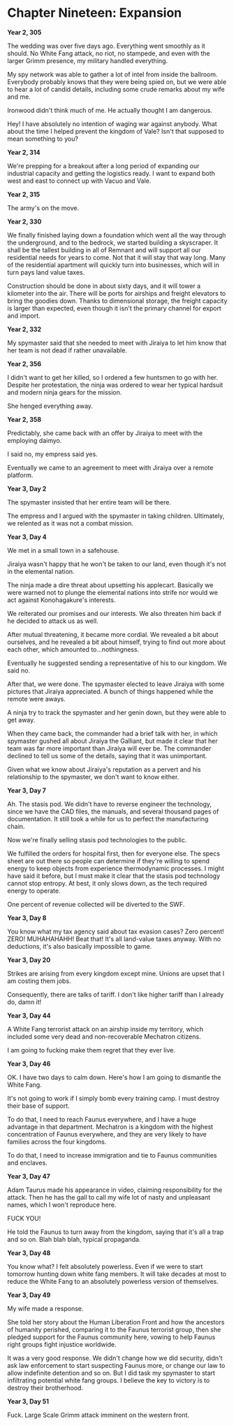 # Chapter Nineteen: Expansion

**Year 2, 305**

The wedding was over five days ago. Everything went smoothly as it should. No White Fang attack, no riot, no stampede, and even with the larger Grimm presence, my military handled everything.

My spy network was able to gather a lot of intel from inside the ballroom. Everybody probably knows that they were being spied on, but we were able to hear a lot of candid details, including some crude remarks about my wife and me.

Ironwood didn't think much of me. He actually thought I am dangerous.

Hey! I have absolutely no intention of waging war against anybody. What about the time I helped prevent the kingdom of Vale? Isn't that supposed to mean something to you?

**Year 2, 314**

We're prepping for a breakout after a long period of expanding our industrial capacity and getting the logistics ready. I want to expand both west and east to connect up with Vacuo and Vale.

**Year 2, 315**

The army's on the move.

**Year 2, 330**

We finally finished laying down a foundation which went all the way through the underground, and to the bedrock, we started building a skyscraper. It shall be the tallest building in all of Remnant and will support all our residential needs for years to come. Not that it will stay that way long. Many of the residential apartment will quickly turn into businesses, which will in turn pays land value taxes.

Construction should be done in about sixty days, and it will tower a kilometer into the air. There will be ports for airships and freight elevators to bring the goodies down. Thanks to dimensional storage, the freight capacity is larger than expected, even though it isn't the primary channel for export and import.

**Year 2, 332**

My spymaster said that she needed to meet with Jiraiya to let him know that her team is not dead if rather unavailable.

**Year 2, 356**

I didn't want to get her killed, so I ordered a few huntsmen to go with her. Despite her protestation, the ninja was ordered to wear her typical hardsuit and modern ninja gears for the mission.

She henged everything away.

**Year 2, 358**

Predictably, she came back with an offer by Jiraiya to meet with the employing daimyo.

I said no, my empress said yes.

Eventually we came to an agreement to meet with Jiraiya over a remote platform.

**Year 3, Day 2**

The spymaster insisted that her entire team will be there.

The empress and I argued with the spymaster in taking children. Ultimately, we relented as it was not a combat mission.

**Year 3, Day 4**

We met in a small town in a safehouse.

Jiraiya wasn't happy that he won't be taken to our land, even though it's not in the elemental nation.

The ninja made a dire threat about upsetting his applecart. Basically we were warned not to plunge the elemental nations into strife nor would we act against Konohagakure's interests.

We reiterated our promises and our interests. We also threaten him back if he decided to attack us as well.

After mutual threatening, it became more cordial. We revealed a bit about ourselves, and he revealed a bit about himself, trying to find out more about each other, which amounted to...nothingness.

Eventually he suggested sending a representative of his to our kingdom. We said no.

After that, we were done. The spymaster elected to leave Jiraiya with some pictures that Jiraiya appreciated. A bunch of things happened while the remote were aways.

A ninja try to track the spymaster and her genin down, but they were able to get away.

When they came back, the commander had a brief talk with her, in which spymaster gushed all about Jiraiya the Galliant, but made it clear that her team was far more important than Jiraiya will ever be. The commander declined to tell us some of the details, saying that it was unimportant.

Given what we know about Jiraiya's reputation as a pervert and his relationship to the spymaster, we don't want to know either.

**Year 3, Day 7**

Ah. The stasis pod. We didn't have to reverse engineer the technology, since we have the CAD files, the manuals, and several thousand pages of documentation. It still took a while for us to perfect the manufacturing chain.

Now we're finally selling stasis pod technologies to the public.

We fulfilled the orders for hospital first, then for everyone else. The specs sheet are out there so people can determine if they're willing to spend energy to keep objects from experience thermodynamic processes. I might have said it before, but I must make it clear that the stasis pod technology cannot stop entropy. At best, it only slows down, as the tech required energy to operate.

One percent of revenue collected will be diverted to the SWF.

**Year 3, Day 8**

You know what my tax agency said about tax evasion cases? Zero percent! ZERO! MUHAHAHAHH! Beat that! It's all land-value taxes anyway. With no deductions, it's also basically impossible to game.

**Year 3, Day 20**

Strikes are arising from every kingdom except mine. Unions are upset that I am costing them jobs.

Consequently, there are talks of tariff. I don't like higher tariff than I already do, damn it!

**Year 3, Day 44**

A White Fang terrorist attack on an airship inside my territory, which included some very dead and non-recoverable Mechatron citizens.

I am going to fucking make them regret that they ever live.

**Year 3, Day 46**

OK. I have two days to calm down. Here's how I am going to dismantle the White Fang.

It's not going to work if I simply bomb every training camp. I must destroy their base of support.

To do that, I need to reach Faunus everywhere, and I have a huge advantage in that department. Mechatron is a kingdom with the highest concentration of Faunus everywhere, and they are very likely to have families across the four kingdoms.

To do that, I need to increase immigration and tie to Faunus communities and enclaves.

**Year 3, Day 47**

Adam Taurus made his appearance in video, claiming responsibility for the attack. Then he has the gall to call my wife lot of nasty and unpleasant names, which I won't reproduce here.

FUCK YOU!

He told the Faunus to turn away from the kingdom, saying that it's all a trap and so on. Blah blah blah, typical propaganda.

**Year 3, Day 48**

You know what? I felt absolutely powerless. Even if we were to start tomorrow hunting down white fang members. It will take decades at most to reduce the White Fang to an absolutely powerless version of themselves.

**Year 3, Day 49**

My wife made a response.

She told her story about the Human Liberation Front and how the ancestors of humanity perished, comparing it to the Faunus terrorist group, then she pledged support for the Faunus community here, vowing to help Faunus right groups fight injustice worldwide.

It was a very good response. We didn't change how we did security, didn't ask law enforcement to start suspecting Faunus more, or change our law to allow indefinite detention and so on. But I did task my spymaster to start infiltrating potential white fang groups. I believe the key to victory is to destroy their brotherhood.

**Year 3, Day 51**

Fuck. Large Scale Grimm attack imminent on the western front.
